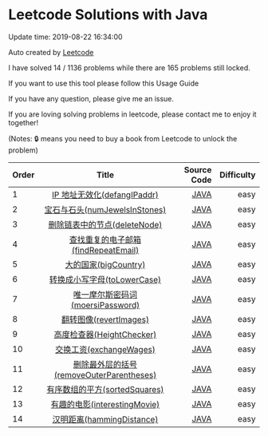 # Leetcode Solutions with Java
Update time: 2019-08-22 16:34:00

Auto created by [Leetcode](https://leetcode-cn.com/problems)

I have solved 14 / 1136 problems while there are 165 problems still locked.

If you want to use this tool please follow this Usage Guide

If you have any question, please give me an issue.

If you are loving solving problems in leetcode, please contact me to enjoy it together!

(Notes: 🔒 means you need to buy a book from Leetcode to unlock the problem)

|Order | Title | Source Code | Difficulty |
|----|:------:|----:|-------:
1|[IP 地址无效化(defangIPaddr)](https://leetcode-cn.com/problems/height-checker/submissions/)|[JAVA](https://leetcode-cn.com/problems/height-checker/submissions/)|easy
2|[宝石与石头(numJewelsInStones)](https://leetcode-cn.com/problems/height-checker/submissions/)|[JAVA](https://leetcode-cn.com/problems/height-checker/submissions/)|easy
3|[删除链表中的节点(deleteNode)](https://leetcode-cn.com/problems/height-checker/submissions/)|[JAVA](https://leetcode-cn.com/problems/height-checker/submissions/)|easy
4|[查找重复的电子邮箱(findRepeatEmail)](https://leetcode-cn.com/problems/height-checker/submissions/)|[JAVA](https://leetcode-cn.com/problems/height-checker/submissions/)|easy
5|[大的国家(bigCountry)](https://leetcode-cn.com/problems/height-checker/submissions/)|[JAVA](https://leetcode-cn.com/problems/height-checker/submissions/)|easy
6|[转换成小写字母(toLowerCase)](https://leetcode-cn.com/problems/height-checker/submissions/)|[JAVA](https://leetcode-cn.com/problems/height-checker/submissions/)|easy
7|[唯一摩尔斯密码词(moersiPassword)](https://leetcode-cn.com/problems/height-checker/submissions/)|[JAVA](https://leetcode-cn.com/problems/height-checker/submissions/)|easy
8|[翻转图像(revertImages)](https://leetcode-cn.com/problems/height-checker/submissions/)|[JAVA](https://leetcode-cn.com/problems/height-checker/submissions/)|easy
9|[高度检查器(HeightChecker)](https://leetcode-cn.com/problems/height-checker/submissions/)|[JAVA](https://leetcode-cn.com/problems/height-checker/submissions/)|easy
10|[交换工资(exchangeWages)](https://leetcode-cn.com/problems/height-checker/submissions/)|[JAVA](https://leetcode-cn.com/problems/height-checker/submissions/)|easy
11|[删除最外层的括号(removeOuterParentheses)](https://leetcode-cn.com/problems/height-checker/submissions/)|[JAVA](https://leetcode-cn.com/problems/height-checker/submissions/)|easy
12|[有序数组的平方(sortedSquares)](https://leetcode-cn.com/problems/squares-of-a-sorted-array/comments/)|[JAVA](https://leetcode-cn.com/problems/squares-of-a-sorted-array/comments/)|easy
13|[有趣的电影(interestingMovie)](https://leetcode-cn.com/problems/squares-of-a-sorted-array/comments/)|[JAVA](https://leetcode-cn.com/problems/squares-of-a-sorted-array/comments/)|easy
14|[汉明距离(hammingDistance)](https://leetcode-cn.com/problems/squares-of-a-sorted-array/comments/)|[JAVA](https://leetcode-cn.com/problems/squares-of-a-sorted-array/comments/)|easy

